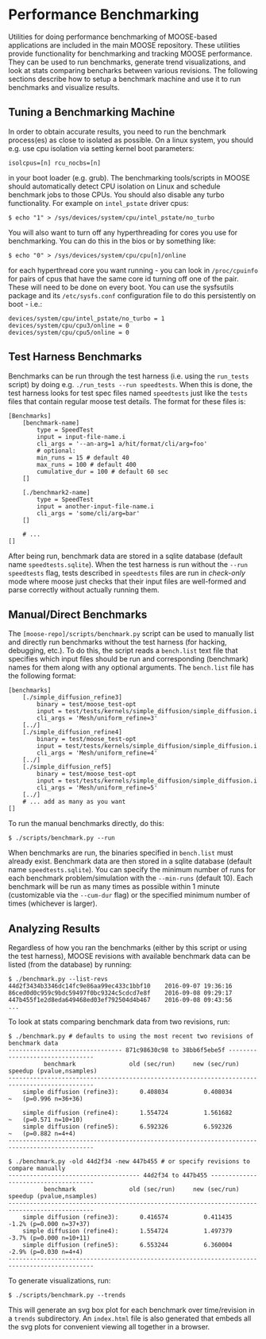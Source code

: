 # Performance Benchmarking

Utilities for doing performance benchmarking of MOOSE-based applications are included in the main
MOOSE repository.  These utilities provide functionality for benchmarking and tracking MOOSE
performance.  They can be used to run benchmarks, generate trend visualizations, and look at stats
comparing bencharks between various revisions.  The following sections describe how to setup a
benchmark machine and use it to run benchmarks and visualize results.

## Tuning a Benchmarking Machine

In order to obtain accurate results, you need to run the benchmark process(es)
as close to isolated as possible.  On a linux system, you should e.g. use cpu
isolation via setting kernel boot parameters:

```text
isolcpus=[n] rcu_nocbs=[n]
```

in your boot loader (e.g. grub).  The benchmarking tools/scripts in MOOSE should automatically
detect CPU isolation on Linux and schedule benchmark jobs to those CPUs. You should also disable
any turbo functionality.  For example on `intel_pstate` driver cpus:

```text
$ echo "1" > /sys/devices/system/cpu/intel_pstate/no_turbo
```

You will also want to turn off any hyperthreading for cores you use for benchmarking.  You can do
this in the bios or by something like:

```text
$ echo "0" > /sys/devices/system/cpu/cpu[n]/online
```

for each hyperthread core you want running - you can look in `/proc/cpuinfo` for pairs of cpus
that have the same core id turning off one of the pair.  These will need to be done on every boot.
You can use the sysfsutils package and its `/etc/sysfs.conf` configuration file to do this
persistently on boot - i.e.:

```text
devices/system/cpu/intel_pstate/no_turbo = 1
devices/system/cpu/cpu3/online = 0
devices/system/cpu/cpu5/online = 0
```

## Test Harness Benchmarks

Benchmarks can be run through the test harness (i.e.  using the `run_tests` script) by doing
e.g. `./run_tests --run speedtests`.  When this is done, the test harness looks for test spec
files named `speedtests` just like the `tests` files that contain regular moose test details.
The format for these files is:

```text
[Benchmarks]
    [benchmark-name]
        type = SpeedTest
        input = input-file-name.i
        cli_args = '--an-arg=1 a/hit/format/cli/arg=foo'
        # optional:
        min_runs = 15 # default 40
        max_runs = 100 # default 400
        cumulative_dur = 100 # default 60 sec
    []

    [./benchmark2-name]
        type = SpeedTest
        input = another-input-file-name.i
        cli_args = 'some/cli/arg=bar'
    []

    # ...
[]
```

After being run, benchmark data are stored in a sqlite database (default name
`speedtests.sqlite`).  When the test harness is run without the `--run speedtests` flag, tests
described in `speedtests` files are run in *check-only* mode where moose just checks that their
input files are well-formed and parse correctly without actually running them.


## Manual/Direct Benchmarks

The `[moose-repo]/scripts/benchmark.py` script can be used to manually list and directly run benchmarks without the
test harness (for hacking, debugging, etc.).  To do this, the script reads a `bench.list` text
file that specifies which input files should be run and corresponding (benchmark) names for them
along with any optional arguments.  The `bench.list` file has the following format:

```text
[benchmarks]
    [./simple_diffusion_refine3]
        binary = test/moose_test-opt
        input = test/tests/kernels/simple_diffusion/simple_diffusion.i
        cli_args = 'Mesh/uniform_refine=3'
    [../]
    [./simple_diffusion_refine4]
        binary = test/moose_test-opt
        input = test/tests/kernels/simple_diffusion/simple_diffusion.i
        cli_args = 'Mesh/uniform_refine=4'
    [../]
    [./simple_diffusion_ref5]
        binary = test/moose_test-opt
        input = test/tests/kernels/simple_diffusion/simple_diffusion.i
        cli_args = 'Mesh/uniform_refine=5'
    [../]
    # ... add as many as you want
[]
```

To run the manual benchmarks directly, do this:

```text
$ ./scripts/benchmark.py --run
```

When benchmarks are run, the binaries specified in `bench.list` must already exist.  Benchmark
data are then stored in a sqlite database (default name `speedtests.sqlite`).  You can specify
the minimum number of runs for each benchmark problem/simulation with the `--min-runs` (default
10).  Each benchmark will be run as many times as possible within 1 minute (customizable via the
`--cum-dur` flag) or the specified minimum number of times (whichever is larger). 

## Analyzing Results

Regardless of how you ran the benchmarks (either by this script or using the test harness), MOOSE
revisions with available benchmark data can be listed (from the database) by running:

```text
$ ./benchmark.py --list-revs
44d2f3434b3346dc14fc9e86aa99ec433c1bbf10	2016-09-07 19:36:16
86ced0d0c959c9bdc59497f0bc9324c5cdcd7e8f	2016-09-08 09:29:17
447b455f1e2d8eda649468ed03ef792504d4b467	2016-09-08 09:43:56
...
```

To look at stats comparing benchmark data from two revisions, run:

```text
$ ./benchmark.py # defaults to using the most recent two revisions of benchmark data
-------------------------------- 871c98630c98 to 38bb6f5ebe5f --------------------------------
          benchmark               old (sec/run)     new (sec/run)    speedup (pvalue,nsamples)
----------------------------------------------------------------------------------------------
    simple diffusion (refine3):      0.408034          0.408034          ~   (p=0.996 n=36+36)

    simple diffusion (refine4):      1.554724          1.561682          ~   (p=0.571 n=10+10)
    simple diffusion (refine5):      6.592326          6.592326          ~   (p=0.882 n=4+4)
----------------------------------------------------------------------------------------------

$ ./benchmark.py -old 44d2f34 -new 447b455 # or specify revisions to compare manually
------------------------------------- 44d2f34 to 447b455 -------------------------------------
          benchmark               old (sec/run)     new (sec/run)    speedup (pvalue,nsamples)
----------------------------------------------------------------------------------------------
    simple diffusion (refine3):      0.416574          0.411435        -1.2% (p=0.000 n=37+37)
    simple diffusion (refine4):      1.554724          1.497379        -3.7% (p=0.000 n=10+11)
    simple diffusion (refine5):      6.553244          6.360004        -2.9% (p=0.030 n=4+4)
----------------------------------------------------------------------------------------------
```

To generate visualizations, run:

```text
$ ./scripts/benchmark.py --trends
```

This will generate an svg box plot for each benchmark over time/revision in a `trends`
subdirectory.  An `index.html` file is also generated that embeds all the svg plots for
convenient viewing all together in a browser.

